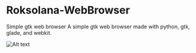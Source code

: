 # Roksolana-WebBrowser

Simple gtk web browser
A simple gtk web browser made with python, gtk, glade, and webkit. 


![Alt text](https://cloud.githubusercontent.com/assets/9098121/12543425/39f21512-c2e4-11e5-96c5-5753309cdb65.png?raw=true "Title")

